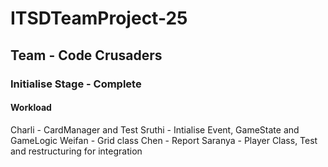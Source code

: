 # ITSDTeamProject-25

## Team - Code Crusaders

### Initialise Stage - Complete

#### Workload

Charli - CardManager and Test
Sruthi - Intialise Event, GameState and GameLogic
Weifan - Grid class
Chen - Report
Saranya - Player Class, Test and restructuring for integration
